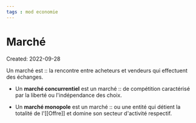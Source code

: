 ```yaml
---
tags : mod economie
---
```

# Marché
Created: 2022-09-28

Un marché est :: la rencontre entre acheteurs et vendeurs qui effectuent des échanges.
<!--SR:!2023-10-26,49,230-->


- Un **marché concurrentiel** est un marché :: de compétition caractérisé par la liberté ou l'indépendance des choix.
<!--SR:!2023-11-07,61,170-->

- Un **marché monopole** est un marché :: ou une entité qui détient la totalité de l'[[Offre]] et domine son secteur d'activité respectif.
<!--SR:!2024-06-09,100,230-->
